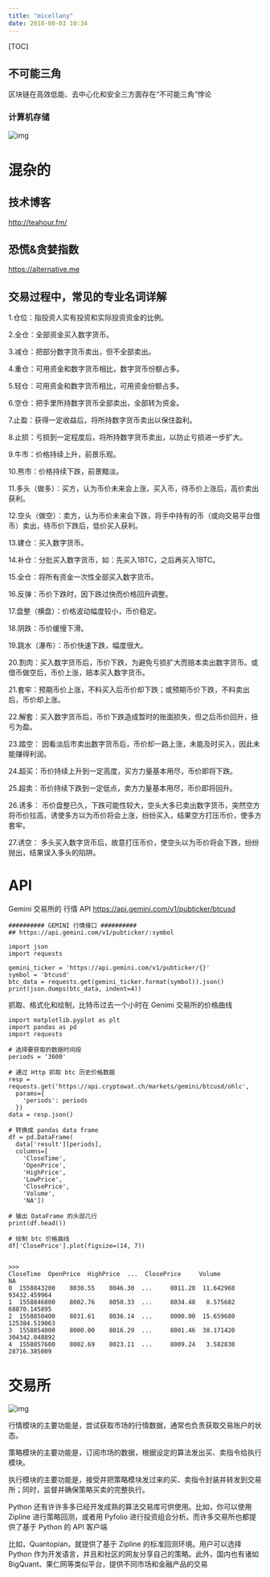 ```yaml
---
title: "micellany"
date: 2018-08-03 10:34
---
```


[TOC]

## 不可能三角

区块链在高效低能、去中心化和安全三方面存在“不可能三角”悖论



### 计算机存储

![img](https://cdn.pbrd.co/images/HyNozgO.png)





# 混杂的



## 技术博客

http://teahour.fm/



## 恐慌&贪婪指数

https://alternative.me



## 交易过程中，常见的专业名词详解

1.仓位：指投资人实有投资和实际投资资金的比例。

2.全仓：全部资金买入数字货币。

3.减仓：把部分数字货币卖出，但不全部卖出。

4.重仓：可用资金和数字货币相比，数字货币份额占多。

5.轻仓：可用资金和数字货币相比，可用资金份额占多。

6.空仓：把手里所持数字货币全部卖出，全部转为资金。

7.止盈：获得一定收益后，将所持数字货币卖出以保住盈利。

8.止损：亏损到一定程度后，将所持数字货币卖出，以防止亏损进一步扩大。

9.牛市：价格持续上升，前景乐观。

10.熊市：价格持续下跌，前景黯淡。

11.多头（做多）：买方，认为币价未来会上涨，买入币，待币价上涨后，高价卖出获利。

12.空头（做空）：卖方，认为币价未来会下跌，将手中持有的币（或向交易平台借币）卖出，待币价下跌后，低价买入获利。

13.建仓：买入数字货币。

14.补仓：分批买入数字货币，如：先买入1BTC，之后再买入1BTC。

15.全仓：将所有资金一次性全部买入数字货币。

16.反弹：币价下跌时，因下跌过快而价格回升调整。

17.盘整（横盘）：价格波动幅度较小，币价稳定。

18.阴跌：币价缓慢下滑。

19.跳水（瀑布）：币价快速下跌，幅度很大。

20.割肉：买入数字货币后，币价下跌，为避免亏损扩大而赔本卖出数字货币。或借币做空后，币价上涨，赔本买入数字货币。

21.套牢：预期币价上涨，不料买入后币价却下跌；或预期币价下跌，不料卖出后，币价却上涨。

22.解套：买入数字货币后，币价下跌造成暂时的账面损失，但之后币价回升，扭亏为盈。

23.踏空： 因看淡后市卖出数字货币后，币价却一路上涨，未能及时买入，因此未能赚得利润。

24.超买：币价持续上升到一定高度，买方力量基本用尽，币价即将下跌。

25.超卖：币价持续下跌到一定低点，卖方力量基本用尽，币价即将回升。

26.诱多： 币价盘整已久，下跌可能性较大，空头大多已卖出数字货币，突然空方将币价拉高，诱使多方以为币价将会上涨，纷纷买入，结果空方打压币价，使多方套牢。

27.诱空： 多头买入数字货币后，故意打压币价，使空头以为币价将会下跌，纷纷抛出，结果误入多头的陷阱。





# API

Gemini 交易所的 行情 API https://api.gemini.com/v1/pubticker/btcusd

```
########## GEMINI 行情接口 ##########
## https://api.gemini.com/v1/pubticker/:symbol
 
import json
import requests
 
gemini_ticker = 'https://api.gemini.com/v1/pubticker/{}'
symbol = 'btcusd'
btc_data = requests.get(gemini_ticker.format(symbol)).json()
print(json.dumps(btc_data, indent=4))
```



抓取、格式化和绘制，比特币过去一个小时在 Genimi 交易所的价格曲线

```
import matplotlib.pyplot as plt
import pandas as pd
import requests
 
# 选择要获取的数据时间段
periods = '3600'
 
# 通过 Http 抓取 btc 历史价格数据
resp = requests.get('https://api.cryptowat.ch/markets/gemini/btcusd/ohlc', 
  params={
    'periods': periods
  })
data = resp.json()
 
# 转换成 pandas data frame
df = pd.DataFrame(
  data['result'][periods], 
  columns=[
    'CloseTime',
    'OpenPrice',
    'HighPrice',
    'LowPrice',
    'ClosePrice',
    'Volume',
    'NA'])
 
# 输出 DataFrame 的头部几行
print(df.head())
 
# 绘制 btc 价格曲线
df['ClosePrice'].plot(figsize=(14, 7))
 
 
>>>
CloseTime  OpenPrice  HighPrice  ...  ClosePrice     Volume             NA
0  1558843200    8030.55    8046.30  ...     8011.20  11.642968   93432.459964
1  1558846800    8002.76    8050.33  ...     8034.48   8.575682   68870.145895
2  1558850400    8031.61    8036.14  ...     8000.00  15.659680  125384.519063
3  1558854000    8000.00    8016.29  ...     8001.46  38.171420  304342.048892
4  1558857600    8002.69    8023.11  ...     8009.24   3.582830   28716.385009
```



# 交易所

![img](https://snipboard.io/XmU3I6.jpg)



行情模块的主要功能是，尝试获取市场的行情数据，通常也负责获取交易账户的状态。

策略模块的主要功能是，订阅市场的数据，根据设定的算法发出买、卖指令给执行模块。

执行模块的主要功能是，接受并把策略模块发过来的买、卖指令封装并转发到交易所；同时，监督并确保策略买卖的完整执行。



Python 还有许许多多已经开发成熟的算法交易库可供使用。比如，你可以使用 Zipline 进行策略回测，或者用 Pyfolio 进行投资组合分析。而许多交易所也都提供了基于 Python 的 API 客户端

比如，Quantopian，就提供了基于 Zipline 的标准回测环境。用户可以选择 Python 作为开发语言，并且和社区的网友分享自己的策略。此外，国内也有诸如 BigQuant、果仁网等类似平台，提供不同市场和金融产品的交易



